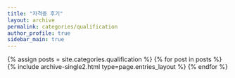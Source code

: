 ```yaml
---
title: "자격증 후기"
layout: archive
permalink: categories/qualification
author_profile: true
sidebar_main: true
---
```



{% assign posts = site.categories.qualification %}
{% for post in posts %} {% include archive-single2.html type=page.entries_layout %} {% endfor %}